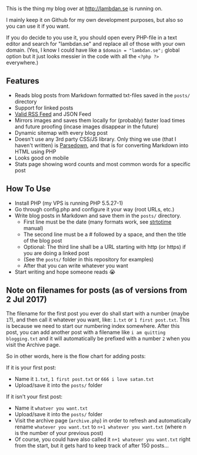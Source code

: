 This is the thing my blog over at http://lambdan.se is running on.

I mainly keep it on Github for my own development purposes, but also so you can use it if you want.

If you do decide to you use it, you should open every PHP-file in a text editor and search for "lambdan.se" and replace all of those with your own domain. 
(Yes, I know I could have like a `$domain = "lambdan.se";` global option but it just looks messier in the code with all the `<?php ?>` everywhere.)

## Features

- Reads blog posts from Markdown formatted txt-files saved in the `posts/` directory 
- Support for linked posts
- [Valid RSS Feed][rss] and JSON Feed
- Mirrors images and saves them locally for (probably) faster load times and future proofing (incase images disappear in the future)
- Dynamic sitemap with every blog post
- Doesn't use any 3rd party CSS/JS library. Only thing we use (that I haven't written) is [Parsedown][pd], and that is for converting Markdown into HTML using PHP
- Looks good on mobile
- Stats page showing word counts and most common words for a specific post

## How To Use

- Install PHP (my VPS is running PHP 5.5.27-1)
- Go through config.php and configure it your way (root URLs, etc.)
- Write blog posts in Markdown and save them in the `posts/` directory. 
	- First line must be the date (many formats work, see [strtotime][strtotime] manual)
	- The second line must be a # followed by a space, and then the title of the blog post
	- Optional: The third line shall be a URL starting with http (or https) if you are doing a linked post
	- (See the `posts/` folder in this repository for examples)
	- After that you can write whatever you want
- Start writing and hope someone reads 😭

## Note on filenames for posts (as of versions from 2 Jul 2017)

The filename for the first post you ever do shall start with a number (maybe `1`?), and then call it whatever you want, like: `1.txt` or `1 first post.txt`. This is because we need to start our numbering index somewhere. After this post, you can add another post with a filename like `i am quitting blogging.txt` and it will automatically be prefixed with a number `2` when you visit the Archive page. 

So in other words, here is the flow chart for adding posts:

If it is your first post:

- Name it `1.txt`, `1 first post.txt` or `666 i love satan.txt`
- Upload/save it into the `posts/` folder

If it isn't your first post:

- Name it `whatver you want.txt`
- Upload/save it into the `posts/` folder
- Visit the archive page (`archive.php`) in order to refresh and automatically rename `whatever you want.txt` to `n+1 whatever you want.txt` (where n is the number of your previous post)
- Of course, you could have also called it `n+1 whatever you want.txt` right from the start, but it gets hard to keep track of after 150 posts...

[pd]: http://parsedown.org
[strtotime]: http://php.net/manual/en/function.strtotime.php
[rss]: https://validator.w3.org/feed/check.cgi?url=lambdan.se%2Frss
